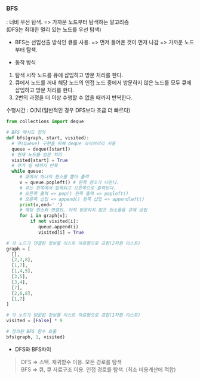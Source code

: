 ### BFS 
: 너비 우선 탐색. => 가까운 노드부터 탐색하는 알고리즘   
(DFS는 최대한 멀리 있는 노드를 우선 탐색)   

* BFS는 선입선출 방식인 큐를 사용. => 먼저 들어온 것이 먼저 나감 => 가까운 노드부터 탐색.

* 동작 방식
1. 탐색 시작 노드를 큐에 삽입하고 방문 처리를 한다.
2. 큐에서 노드를 꺼내 해당 노드의 인접 노드 중에서 방문하지 않은 노드를 모두 큐에 삽입하고 방문 처리를 한다.
3. 2번의 과정을 더 이상 수행할 수 없을 때까지 반복한다.

수행시간 : O(N)(일반적인 경우 DFS보다 조금 더 빠르다)

```python
from collections import deque

# BFS 메서드 정의
def bfs(graph, start, visited):
  # 큐(Queue) 구현을 위해 deque 라이브러리 사용
  queue = deque([start])
  # 현재 노드를 방문 처리
  visited[start] = True
  # 큐가 빌 때까지 반복
  while queue:
     # 큐에서 하나의 원소를 뽑아 출력
     v = queue.popleft() # 왼쪽 원소가 나온다.
     # 큐는 왼쪽에서 입력되고 오른쪽으로 출력된다.
     # 오른쪽 출력 => pop() 왼쪽 출력 => popleft()
     # 오른쪽 삽입 => append() 왼쪽 삽입 => appendleft()
     print(v,end=' ')
     # 해당 원소와 연결된, 아직 방문하지 않은 원소들을 큐에 삽입
     for i in graph[v]:
         if not visited[i]:
            queue.append(i)
            visited[i] = True

# 각 노드가 연결된 정보를 리스트 자료형으로 표현(2차원 리스트)
graph = [
  [],
  [2,3,8],
  [1,7],
  [1,4,5],
  [3,5],
  [3,4],
  [7],
  [2,6,8],
  [1,7]
]

# 각 노드가 방문된 정보를 리스트 자료형으로 표현(1차원 리스트)
visited = [False] * 9

# 정의된 BFS 함수 호출
bfs(graph, 1, visited)
```

* DFS와 BFS차이
> DFS => 스택. 재귀함수 이용. 모든 경로를 탐색   
> BFS => 큐, 큐 자료구조 이용. 인접 경로를 탐색. (최소 비용계산에 적합)


